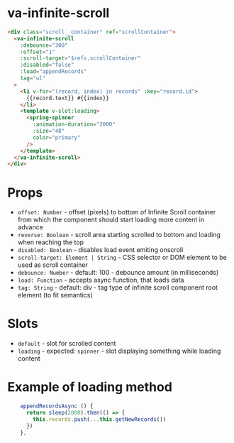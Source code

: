 # va-infinite-scroll

```html
<div class="scroll__container" ref="scrollContainer">
  <va-infinite-scroll
    :debounce="300"
    :offset="1"
    :scroll-target="$refs.scrollContainer"
    :disabled="false"
    :load="appendRecords"
    tag="ul"
  >
    <li v-for="(record, index) in records" :key="record.id">
      {{record.text}} #{{index}}
    </li>
    <template v-slot:loading>
      <spring-spinner
        :animation-duration="2000"
        :size="48"
        color="primary"
      />
    </template>
  </va-infinite-scroll>
</div>
```

# Props

* `offset: Number` - offset (pixels) to bottom of Infinite Scroll container from which the component should start loading more content in advance
* `reverse: Boolean` - scroll area starting scrolled to bottom and loading when reaching the top
* `disabled: Boolean` - disables load event emiting onscroll
* `scroll-target: Element | String` - CSS selector or DOM element to be used as scroll container
* `debounce: Number` - default: 100 - debounce amount (in milliseconds)
* `load: Function` - accepts async function, that loads data
* `tag: String` - default: div - tag type of infinite scroll component root element (to fit semantics)

# Slots

* `default` - slot for scrolled content
* `loading` - expected: `spinner` - slot displaying something while loading content

# Example of loading method


```typescript
    appendRecordsAsync () {
      return sleep(2000).then(() => {
        this.records.push(...this.getNewRecords())
      })
    },
```
